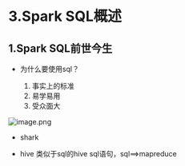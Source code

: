 # 3.Spark SQL概述

## 1.Spark SQL前世今生

- 为什么要使用sql？

    1. 事实上的标准
    2. 易学易用
    3. 受众面大
    
![image.png](https://upload-images.jianshu.io/upload_images/7220971-997d57ded3cd88d0.png?imageMogr2/auto-orient/strip%7CimageView2/2/w/1240)
- shark

- hive
类似于sql的hive sql语句，sql==>mapreduce

